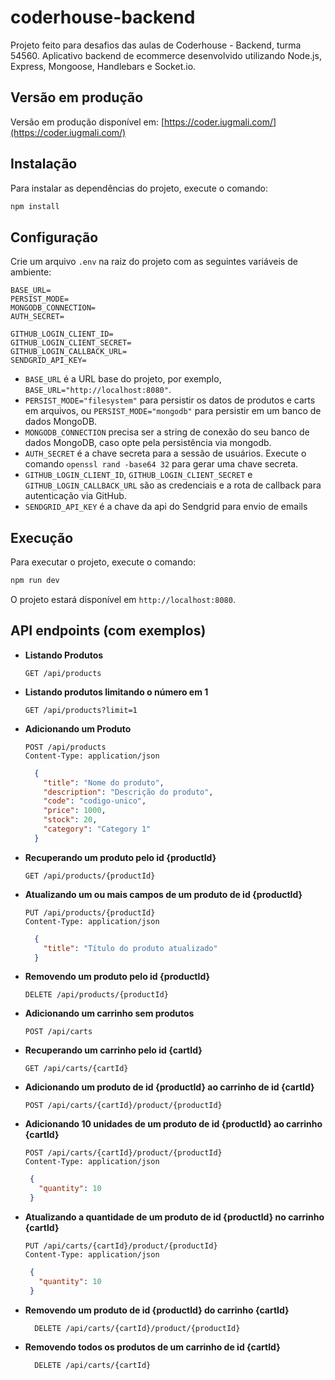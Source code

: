 # coderhouse-backend

Projeto feito para desafios das aulas de Coderhouse - Backend, turma 54560.
Aplicativo backend de ecommerce desenvolvido utilizando Node.js, Express, Mongoose, Handlebars e Socket.io.

## Versão em produção

Versão em produção disponível em: [https://coder.iugmali.com/](https://coder.iugmali.com/)

## Instalação

Para instalar as dependências do projeto, execute o comando:
```bash
npm install
```

## Configuração

Crie um arquivo `.env` na raiz do projeto com as seguintes variáveis de ambiente:
```
BASE_URL=
PERSIST_MODE=
MONGODB_CONNECTION=
AUTH_SECRET=

GITHUB_LOGIN_CLIENT_ID=
GITHUB_LOGIN_CLIENT_SECRET=
GITHUB_LOGIN_CALLBACK_URL=
SENDGRID_API_KEY=
```
- `BASE_URL` é a URL base do projeto, por exemplo, `BASE_URL="http://localhost:8080"`.
- `PERSIST_MODE="filesystem"` para persistir os datos de produtos e carts em arquivos, ou `PERSIST_MODE="mongodb"` para persistir em um banco de dados MongoDB.
- `MONGODB_CONNECTION` precisa ser a string de conexão do seu banco de dados MongoDB, caso opte pela persistência via mongodb.
- `AUTH_SECRET` é a chave secreta para a sessão de usuários. Execute o comando `openssl rand -base64 32` para gerar uma chave secreta.
- `GITHUB_LOGIN_CLIENT_ID`, `GITHUB_LOGIN_CLIENT_SECRET` e `GITHUB_LOGIN_CALLBACK_URL` são as credenciais e a rota de callback para autenticação via GitHub.
- `SENDGRID_API_KEY` é a chave da api do Sendgrid para envio de emails

## Execução

Para executar o projeto, execute o comando:
```bash
npm run dev
```
O projeto estará disponível em `http://localhost:8080`.

## API endpoints (com exemplos)

- **Listando Produtos**
  ```
  GET /api/products
  ```

- **Listando produtos limitando o número em 1**
  ```
  GET /api/products?limit=1
  ```

- **Adicionando um Produto**
  ```
  POST /api/products
  Content-Type: application/json
  ```
  ```json
    {
      "title": "Nome do produto",
      "description": "Descrição do produto",
      "code": "codigo-unico",
      "price": 1000,
      "stock": 20,
      "category": "Category 1"
    }
  ```

- **Recuperando um produto pelo id {productId}**
  ```
  GET /api/products/{productId}
  ```

- **Atualizando um ou mais campos de um produto de id {productId}**
  ```
  PUT /api/products/{productId}
  Content-Type: application/json
  ```
  ```json
    {
      "title": "Título do produto atualizado"
    }
  ```

- **Removendo um produto pelo id {productId}**
  ```
  DELETE /api/products/{productId}
  ```

- **Adicionando um carrinho sem produtos**
  ```
  POST /api/carts
  ```

- **Recuperando um carrinho pelo id {cartId}**
  ```
  GET /api/carts/{cartId}
  ```

- **Adicionando um produto de id {productId} ao carrinho de id {cartId}**
  ```
  POST /api/carts/{cartId}/product/{productId}
  ```

- **Adicionando 10 unidades de um produto de id {productId} ao carrinho {cartId}**
  ```
  POST /api/carts/{cartId}/product/{productId}
  Content-Type: application/json
  ```
   ```json
    {
      "quantity": 10
    }
  ```

- **Atualizando a quantidade de um produto de id {productId} no carrinho {cartId}**
  ```
  PUT /api/carts/{cartId}/product/{productId}
  Content-Type: application/json
  ```
   ```json
    {
      "quantity": 10
    }
  ```

- **Removendo um produto de id {productId} do carrinho {cartId}**
  ```
    DELETE /api/carts/{cartId}/product/{productId}
  ```

- **Removendo todos os produtos de um carrinho de id {cartId}**
  ```
    DELETE /api/carts/{cartId}
  ```
